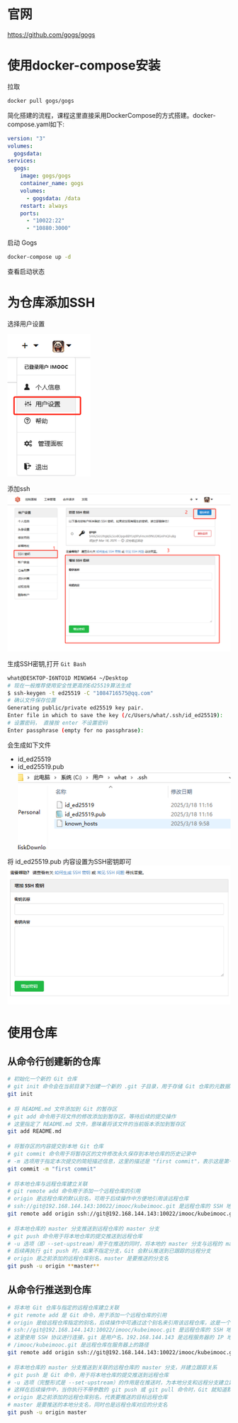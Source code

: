 
# 官网

https://github.com/gogs/gogs


# 使用docker-compose安装


拉取
```bash
docker pull gogs/gogs
```

简化搭建的流程，课程这里直接采用DockerCompose的方式搭建。docker-compose.yaml如下:
```yaml
version: "3"
volumes:
  gogsdata:
services:
  gogs:
    image: gogs/gogs
    container_name: gogs
    volumes:
      - gogsdata: /data
    restart: always
    ports:
      - "10022:22"
      - "10880:3000"
```

启动 Gogs 
```bash
docker-compose up -d
```
查看启动状态

# 为仓库添加SSH


选择用户设置

![alt text](image-5.png)

添加ssh
![alt text](image-7.png)


生成SSH密钥,打开 `Git Bash`

```bash
what@DESKTOP-I6NTO1D MINGW64 ~/Desktop
# 现在一般推荐使用安全性更高的Ed25519算法生成
$ ssh-keygen -t ed25519 -C "1084716575@qq.com"
# 确认文件保存位置
Generating public/private ed25519 key pair.
Enter file in which to save the key (/c/Users/what/.ssh/id_ed25519):
# 设置密码， 直接按 enter 不设置密码
Enter passphrase (empty for no passphrase):
```
会生成如下文件
- id_ed25519
- id_ed25519.pub
![alt text](image-8.png)

将 id_ed25519.pub 内容设置为SSH密钥即可
![alt text](image-9.png)


# 使用仓库


## 从命令行创建新的仓库
```bash
# 初始化一个新的 Git 仓库
# git init 命令会在当前目录下创建一个新的 .git 子目录，用于存储 Git 仓库的元数据和对象数据库
git init

# 将 README.md 文件添加到 Git 的暂存区
# git add 命令用于将文件的修改添加到暂存区，等待后续的提交操作
# 这里指定了 README.md 文件，意味着将该文件的当前版本添加到暂存区
git add README.md

# 将暂存区的内容提交到本地 Git 仓库
# git commit 命令用于将暂存区的文件修改永久保存到本地仓库的历史记录中
# -m 选项用于指定本次提交的简短描述信息，这里的描述是 "first commit"，表示这是第一次提交
git commit -m "first commit"

# 将本地仓库与远程仓库建立关联
# git remote add 命令用于添加一个远程仓库的引用
# origin 是远程仓库的默认别名，可用于后续操作中方便地引用该远程仓库
# ssh://git@192.168.144.143:10022/imooc/kubeimooc.git 是远程仓库的 SSH 地址，通过 SSH 协议进行连接
git remote add origin ssh://git@192.168.144.143:10022/imooc/kubeimooc.git

# 将本地仓库的 master 分支推送到远程仓库的 master 分支
# git push 命令用于将本地仓库的提交推送到远程仓库
# -u 选项（即 --set-upstream）用于在推送的同时，将本地的 master 分支与远程的 master 分支建立跟踪关系
# 后续再执行 git push 时，如果不指定分支，Git 会默认推送到已跟踪的远程分支
# origin 是之前添加的远程仓库别名，master 是要推送的分支名
git push -u origin **master**
```

## 从命令行推送到仓库
```bash
# 将本地 Git 仓库与指定的远程仓库建立关联
# git remote add 是 Git 命令，用于添加一个远程仓库的引用
# origin 是给远程仓库指定的别名，后续操作中可通过这个别名来引用该远程仓库，这是一个约定俗成的名称，代表默认的远程仓库
# ssh://git@192.168.144.143:10022/imooc/kubeimooc.git 是远程仓库的 SSH 地址
# 这里使用 SSH 协议进行连接，git 是用户名，192.168.144.143 是远程服务器的 IP 地址，10022 是 SSH 服务使用的端口号
# /imooc/kubeimooc.git 是远程仓库在服务器上的路径
git remote add origin ssh://git@192.168.144.143:10022/imooc/kubeimooc.git

# 将本地仓库的 master 分支推送到关联的远程仓库的 master 分支，并建立跟踪关系
# git push 是 Git 命令，用于将本地仓库的提交推送到远程仓库
# -u 选项（完整形式是 --set-upstream）的作用是在推送时，为本地分支和远程分支建立跟踪关系
# 这样在后续操作中，当你执行不带参数的 git push 或 git pull 命令时，Git 就知道默认要操作的远程分支
# origin 是之前添加的远程仓库别名，代表要推送的目标远程仓库
# master 是要推送的本地分支名，同时也是远程仓库对应的分支名
git push -u origin master
```